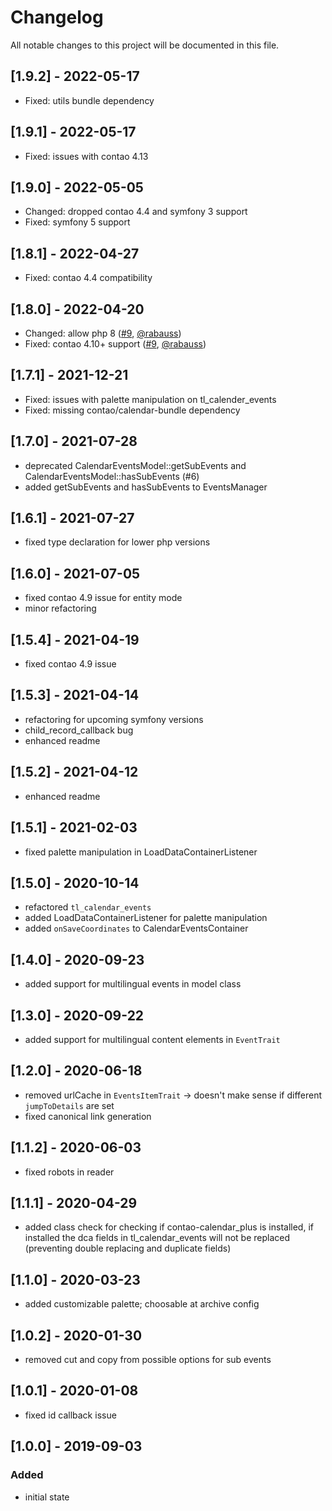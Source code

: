 # Changelog

All notable changes to this project will be documented in this file.

## [1.9.2] - 2022-05-17
- Fixed: utils bundle dependency

## [1.9.1] - 2022-05-17
- Fixed: issues with contao 4.13

## [1.9.0] - 2022-05-05
- Changed: dropped contao 4.4 and symfony 3 support
- Fixed: symfony 5 support

## [1.8.1] - 2022-04-27
- Fixed: contao 4.4 compatibility

## [1.8.0] - 2022-04-20
- Changed: allow php 8 ([#9], [@rabauss])
- Fixed: contao 4.10+ support ([#9], [@rabauss])

## [1.7.1] - 2021-12-21
- Fixed: issues with palette manipulation on tl_calender_events
- Fixed: missing contao/calendar-bundle dependency

## [1.7.0] - 2021-07-28

- deprecated CalendarEventsModel::getSubEvents and CalendarEventsModel::hasSubEvents (#6)
- added getSubEvents and hasSubEvents to EventsManager

## [1.6.1] - 2021-07-27

- fixed type declaration for lower php versions

## [1.6.0] - 2021-07-05

- fixed contao 4.9 issue for entity mode
- minor refactoring

## [1.5.4] - 2021-04-19

- fixed contao 4.9 issue

## [1.5.3] - 2021-04-14

- refactoring for upcoming symfony versions
- child_record_callback bug
- enhanced readme

## [1.5.2] - 2021-04-12

- enhanced readme

## [1.5.1] - 2021-02-03

- fixed palette manipulation in LoadDataContainerListener

## [1.5.0] - 2020-10-14

- refactored `tl_calendar_events`
- added LoadDataContainerListener for palette manipulation
- added `onSaveCoordinates` to CalendarEventsContainer

## [1.4.0] - 2020-09-23

- added support for multilingual events in model class

## [1.3.0] - 2020-09-22

- added support for multilingual content elements in `EventTrait`

## [1.2.0] - 2020-06-18

- removed urlCache in `EventsItemTrait` -> doesn't make sense if different `jumpToDetails` are set
- fixed canonical link generation

## [1.1.2] - 2020-06-03

- fixed robots in reader

## [1.1.1] - 2020-04-29

- added class check for checking if contao-calendar_plus is installed, if installed the dca fields in tl_calendar_events
  will not be replaced
  (preventing double replacing and duplicate fields)

## [1.1.0] - 2020-03-23

- added customizable palette; choosable at archive config

## [1.0.2] - 2020-01-30

- removed cut and copy from possible options for sub events

## [1.0.1] - 2020-01-08

- fixed id callback issue

## [1.0.0] - 2019-09-03

### Added

- initial state

[@rabauss]: https://github.com/rabauss

[#9]: https://github.com/heimrichhannot/contao-events-bundle/pull/9

